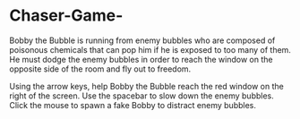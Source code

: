 # Chaser-Game-
Bobby the Bubble is running from enemy bubbles who are composed of poisonous chemicals that can pop him if he is exposed to too many of them. He must dodge the enemy bubbles in order to reach the window on the opposite side of the room and fly out to freedom.

Using the arrow keys, help Bobby the Bubble reach the red window on the right of the screen.
Use the spacebar to slow down the enemy bubbles.
Click the mouse to spawn a fake Bobby to distract enemy bubbles.
